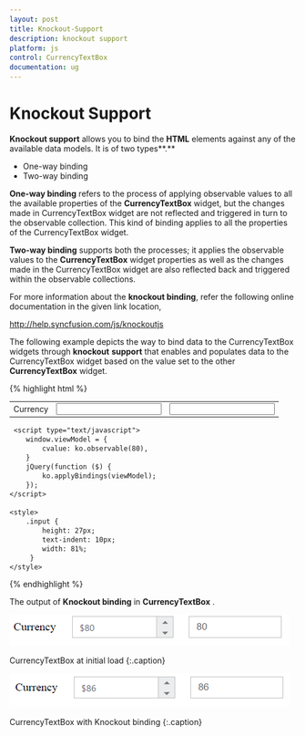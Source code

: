 ```yaml
---
layout: post
title: Knockout-Support
description: knockout support
platform: js
control: CurrencyTextBox  
documentation: ug
---
```


# Knockout Support

**Knockout support** allows you to bind the **HTML** elements against any of the available data models. It is of two types**.**

* One-way binding
* Two-way binding

**One-way binding** refers to the process of applying observable values to all the available properties of the **CurrencyTextBox** widget, but the changes made in CurrencyTextBox widget are not reflected and triggered in turn to the observable collection. This kind of binding applies to all the properties of the CurrencyTextBox widget.

**Two-way binding** supports both the processes; it applies the observable values to the **CurrencyTextBox** widget properties as well as the changes made in the CurrencyTextBox widget are also reflected back and triggered within the observable collections. 

For more information about the **knockout binding**, refer the following online documentation in the given link location,

<http://help.syncfusion.com/js/knockoutjs>

The following example depicts the way to bind data to the CurrencyTextBox widgets through **knockout** **support** that enables and populates data to the CurrencyTextBox widget based on the value set to the other **CurrencyTextBox** widget.

{% highlight html %}


<!DOCTYPE html>
<html xmlns="http://www.w3.org/1999/xhtml">
<head>
    <title></title>
    <link href="http://cdn.syncfusion.com/{{ site.releaseversion }}/js/web/flat-azure/ej.web.all.min.css" rel="stylesheet" />
    <script src="http://cdn.syncfusion.com/js/assets/external/jquery-1.10.2.min.js"></script>
    <script src="http://cdn.syncfusion.com/js/assets/external/knockout.min.js"></script>
    <script src="http://cdn.syncfusion.com/{{ site.releaseversion }}/js/web/ej.web.all.min.js"> </script>
    <script src="http://cdn.syncfusion.com/{{ site.releaseversion }}/js/ej.widget.ko.min.js"></script>

</head>
<body>
    <div id="center">
        <table cellpadding="10">
            <tbody>
                <tr>
                    <td>
                        <label for="currency">Currency</label>
                    </td>
                    <td>
                        <input id="currency" type="text" data-bind="ejCurrencyTextbox: { value: cvalue }" />
                    </td>
                    <td>
                        <input type="text" class="input ejinputtext" data-bind="value: cvalue" />
                    </td>
                </tr>
            </tbody>
        </table>
    </div>
    
     <script type="text/javascript">  
        window.viewModel = {
            cvalue: ko.observable(80),
        }
        jQuery(function ($) {
            ko.applyBindings(viewModel);
        });
    </script> 
    
    <style>
        .input {
            height: 27px;
            text-indent: 10px;
            width: 81%;
         }
    </style>
</body>
</html>


{% endhighlight %}





The output of **Knockout binding** in **CurrencyTextBox** .



![](/js/Currency/Knockout-Support_images/Knockout-Support_img1.png)

CurrencyTextBox at initial load
{:.caption}



![](/js/Currency/Knockout-Support_images/Knockout-Support_img2.png)

CurrencyTextBox with Knockout binding
{:.caption}

